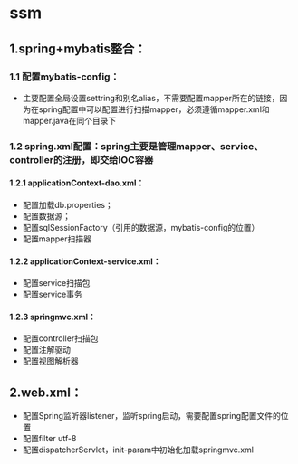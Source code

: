 # ssm
## 1.spring+mybatis整合：
### 1.1 配置mybatis-config：
* 主要配置全局设置settring和别名alias，不需要配置mapper所在的链接，因为在spring配置中可以配置进行扫描mapper，必须遵循mapper.xml和mapper.java在同个目录下
### 1.2 spring.xml配置：spring主要是管理mapper、service、controller的注册，即交给IOC容器
#### 1.2.1 applicationContext-dao.xml：
* 配置加载db.properties；
* 配置数据源；
* 配置sqlSessionFactory（引用的数据源，mybatis-config的位置）
* 配置mapper扫描器
#### 1.2.2 applicationContext-service.xml：
* 配置service扫描包
* 配置service事务
#### 1.2.3 springmvc.xml：
* 配置controller扫描包
* 配置注解驱动
* 配置视图解析器
## 2.web.xml：
* 配置Spring监听器listener，监听spring启动，需要配置spring配置文件的位置
* 配置filter utf-8
* 配置dispatcherServlet，init-param中初始化加载springmvc.xml
